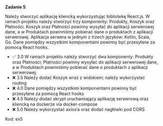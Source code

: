 **Zadanie 5**

Należy stworzyć aplikację kliencką wykorzystując bibliotekę React.js.
W ramach projektu należy stworzyć trzy komponenty: Produkty, Koszyk
oraz Płatności. Koszyk oraz Płatności powinny wysyłać do aplikacji
serwerowej dane, a w Produktach powinniśmy pobierać dane o produktach
z aplikacji serwerowej. Aplikacja serwera w jednym z trzech języków:
Kotlin, Scala, Go. Dane pomiędzy wszystkimi komponentami powinny być
przesyłane za pomocą React hooks.

- :white_check_mark: 3.0 W ramach projektu należy stworzyć dwa komponenty: Produkty oraz
Płatności; Płatności powinny wysyłać do aplikacji serwerowej dane, a w
Produktach powinniśmy pobierać dane o produktach z aplikacji
serwerowej;
- :x: 3.5 Należy dodać Koszyk wraz z widokiem; należy wykorzystać routing
- :x: 4.0 Dane pomiędzy wszystkimi komponentami powinny być przesyłane za
pomocą React hooks
- :x: 4.5 Należy dodać skrypt uruchamiający aplikację serwerową oraz
kliencką na dockerze via docker-compose
- :x: 5.0 Należy wykorzystać axios’a oraz dodać nagłówki pod CORS

Kod: ex5
